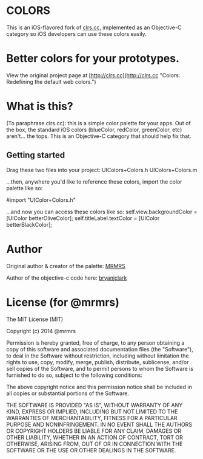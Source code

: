 # COLORS

This is an iOS-flavored fork of [clrs.cc](http://clrs.cc "Colors: Redefining the default web colors."), implemented as an Objective-C category so iOS developers can use these colors easily.

# Better colors for your prototypes.

View the original project page at [http://clrs.cc](http://clrs.cc "Colors: Redefining the default web colors.")

# What is this?

(To paraphrase clrs.cc): this is a simple color palette for your apps. Out of the box, the standard iOS colors (blueColor, redColor, greenColor, etc) aren't... the tops. This is an Objective-C category that should help fix that.

## Getting started

Drag these two files into your project:
UIColors+Colors.h
UIColors+Colors.m

...then, anywhere you'd like to reference these colors, import the color palette like so:

#import "UIColor+Colors.h"

...and now you can access these colors like so:
self.view.backgroundColor = [UIColor betterOliveColor];
self.titleLabel.textColor = [UIColor betterBlackColor];

# Author
Original author & creator of the palette:
[MRMRS](http://mrmrs.cc "Adam Morse - Designer + Developer in SF")

Author of the objective-c code here:
[bryanjclark](http://bryanjclark.com "Bryan Clark - iOS Designer & Developer in Seattle")

# License (for @mrmrs)

The MIT License (MIT)

Copyright (c) 2014 @mrmrs

Permission is hereby granted, free of charge, to any person obtaining a copy
of this software and associated documentation files (the "Software"), to deal
in the Software without restriction, including without limitation the rights
to use, copy, modify, merge, publish, distribute, sublicense, and/or sell
copies of the Software, and to permit persons to whom the Software is
furnished to do so, subject to the following conditions:

The above copyright notice and this permission notice shall be included in
all copies or substantial portions of the Software.

THE SOFTWARE IS PROVIDED "AS IS", WITHOUT WARRANTY OF ANY KIND, EXPRESS OR
IMPLIED, INCLUDING BUT NOT LIMITED TO THE WARRANTIES OF MERCHANTABILITY,
FITNESS FOR A PARTICULAR PURPOSE AND NONINFRINGEMENT. IN NO EVENT SHALL THE
AUTHORS OR COPYRIGHT HOLDERS BE LIABLE FOR ANY CLAIM, DAMAGES OR OTHER
LIABILITY, WHETHER IN AN ACTION OF CONTRACT, TORT OR OTHERWISE, ARISING FROM,
OUT OF OR IN CONNECTION WITH THE SOFTWARE OR THE USE OR OTHER DEALINGS IN
THE SOFTWARE.